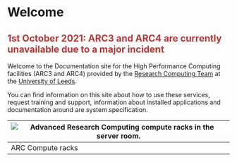 # Welcome

<h2 style="color: #B33A3A;font-weight: bold;"> 1st October 2021: ARC3 and ARC4 are currently unavailable due to a major incident </h2> 

Welcome to the Documentation site for the High Performance Computing facilities (ARC3 and ARC4) provided by the [Research Computing Team](https://arc.leeds.ac.uk) at the [University of Leeds](https://www.leeds.ac.uk).

You can find information on this site about how to use these services, request training and support, information about installed applications and documentation around are system specification.

| ![Advanced Research Computing compute racks in the server room. ](./assets/img/HPC1-1024x821.jpg) |
| ---------------|
| ARC Compute racks |
